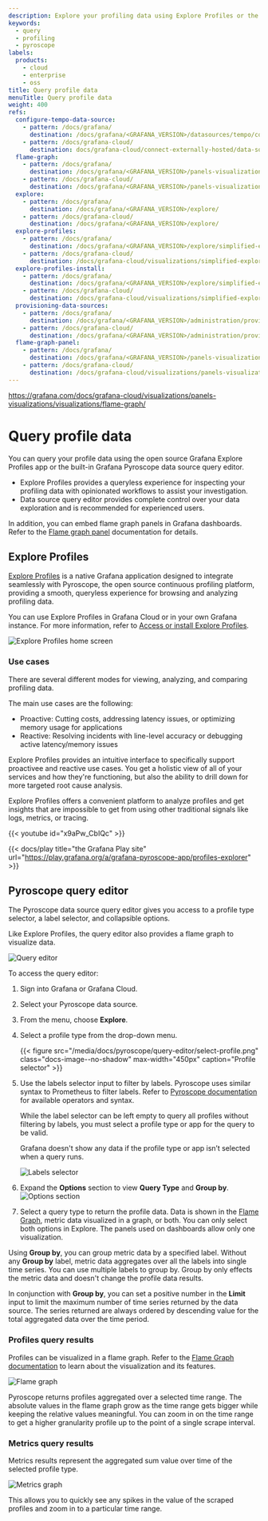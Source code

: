 ```yaml
---
description: Explore your profiling data using Explore Profiles or the Pyroscope query editor.
keywords:
  - query
  - profiling
  - pyroscope
labels:
  products:
    - cloud
    - enterprise
    - oss
title: Query profile data
menuTitle: Query profile data
weight: 400
refs:
  configure-tempo-data-source:
    - pattern: /docs/grafana/
      destination: /docs/grafana/<GRAFANA_VERSION>/datasources/tempo/configure-tempo-data-source/
    - pattern: /docs/grafana-cloud/
      destination: docs/grafana-cloud/connect-externally-hosted/data-sources/tempo/configure-tempo-data-source/
  flame-graph:
    - pattern: /docs/grafana/
      destination: /docs/grafana/<GRAFANA_VERSION>/panels-visualizations/visualizations/flame-graph/
    - pattern: /docs/grafana-cloud/
      destination: /docs/grafana/<GRAFANA_VERSION>/panels-visualizations/visualizations/flame-graph/
  explore:
    - pattern: /docs/grafana/
      destination: /docs/grafana/<GRAFANA_VERSION>/explore/
    - pattern: /docs/grafana-cloud/
      destination: /docs/grafana/<GRAFANA_VERSION>/explore/
  explore-profiles:
    - pattern: /docs/grafana/
      destination: /docs/grafana/<GRAFANA_VERSION>/explore/simplified-exploration/profiles/
    - pattern: /docs/grafana-cloud/
      destination: /docs/grafana-cloud/visualizations/simplified-exploration/profiles/
  explore-profiles-install:
    - pattern: /docs/grafana/
      destination: /docs/grafana/<GRAFANA_VERSION>/explore/simplified-exploration/profiles/access/
    - pattern: /docs/grafana-cloud/
      destination: /docs/grafana-cloud/visualizations/simplified-exploration/profiles/access/
  provisioning-data-sources:
    - pattern: /docs/grafana/
      destination: /docs/grafana/<GRAFANA_VERSION>/administration/provisioning/#datasources
    - pattern: /docs/grafana-cloud/
      destination: /docs/grafana/<GRAFANA_VERSION>/administration/provisioning/#datasources
  flame-graph-panel:
    - pattern: /docs/grafana/
      destination: /docs/grafana/<GRAFANA_VERSION>/panels-visualizations/visualizations/flame-graph/
    - pattern: /docs/grafana-cloud/
      destination: /docs/grafana-cloud/visualizations/panels-visualizations/visualizations/flame-graph/
---
```


https://grafana.com/docs/grafana-cloud/visualizations/panels-visualizations/visualizations/flame-graph/

# Query profile data

You can query your profile data using the open source Grafana Explore Profiles app or the built-in Grafana Pyroscope data source query editor.

- Explore Profiles provides a queryless experience for inspecting your profiling data with opinionated workflows to assist your investigation.
- Data source query editor provides complete control over your data exploration and is recommended for experienced users.

In addition, you can embed flame graph panels in Grafana dashboards.
Refer to the [Flame graph panel](ref:flame-graph-panel) documentation for details.

## Explore Profiles

[Explore Profiles](ref:explore-profiles) is a native Grafana application designed to integrate seamlessly with Pyroscope, the open source continuous profiling platform, providing a smooth, queryless experience for browsing and analyzing profiling data.

You can use Explore Profiles in Grafana Cloud or in your own Grafana instance.
For more information, refer to [Access or install Explore Profiles](ref:explore-profiles-install).

![Explore Profiles home screen](/media/docs/explore-profiles/explore-profiles-homescreen-v0.1.17.png)

### Use cases

There are several different modes for viewing, analyzing, and comparing profiling data.

The main use cases are the following:

- Proactive: Cutting costs, addressing latency issues, or optimizing memory usage for applications
- Reactive: Resolving incidents with line-level accuracy or debugging active latency/memory issues

Explore Profiles provides an intuitive interface to specifically support proactivee and reactive use cases.
You get a holistic view of all of your services and how they're functioning, but also the ability to drill down for more targeted root cause analysis.

Explore Profiles offers a convenient platform to analyze profiles and get insights that are impossible to get from using other traditional signals like logs, metrics, or tracing.

{{< youtube id="x9aPw_CbIQc" >}}

{{< docs/play title="the Grafana Play site" url="https://play.grafana.org/a/grafana-pyroscope-app/profiles-explorer" >}}

## Pyroscope query editor

The Pyroscope data source query editor gives you access to a profile type selector, a label selector, and collapsible options.

Like Explore Profiles, the query editor also provides a flame graph to visualize data.

![Query editor](/media/docs/pyroscope/query-editor/query-editor.png 'Query editor')

To access the query editor:

1. Sign into Grafana or Grafana Cloud.
1. Select your Pyroscope data source.
1. From the menu, choose **Explore**.

1. Select a profile type from the drop-down menu.

   {{< figure src="/media/docs/pyroscope/query-editor/select-profile.png" class="docs-image--no-shadow" max-width="450px" caption="Profile selector" >}}

1. Use the labels selector input to filter by labels. Pyroscope uses similar syntax to Prometheus to filter labels.
   Refer to [Pyroscope documentation](https://grafana.com/docs/pyroscope/<PYROSCOPE_VERSION>/) for available operators and syntax.

   While the label selector can be left empty to query all profiles without filtering by labels, you must select a profile type or app for the query to be valid.

   Grafana doesn't show any data if the profile type or app isn’t selected when a query runs.

   ![Labels selector](/media/docs/pyroscope/query-editor/labels-selector.png 'Labels selector')

1. Expand the **Options** section to view **Query Type** and **Group by**.
   ![Options section](/media/docs/pyroscope/query-editor/options-section.png 'Options section')

1. Select a query type to return the profile data. Data is shown in the [Flame Graph](ref:flame-graph), metric data visualized in a graph, or both. You can only select both options in Explore. The panels used on dashboards allow only one visualization.

Using **Group by**, you can group metric data by a specified label.
Without any **Group by** label, metric data aggregates over all the labels into single time series.
You can use multiple labels to group by. Group by only effects the metric data and doesn't change the profile data results.

In conjunction with **Group by**, you can set a positive number in the **Limit** input to limit the maximum number of time series returned by the data source. The series returned are always ordered by descending value for the total aggregated data over the time period.

### Profiles query results

Profiles can be visualized in a flame graph.
Refer to the [Flame Graph documentation](ref:flame-graph) to learn about the visualization and its features.

![Flame graph](/media/docs/pyroscope/query-editor/flame-graph.png 'Flame graph')

Pyroscope returns profiles aggregated over a selected time range.
The absolute values in the flame graph grow as the time range gets bigger while keeping the relative values meaningful.
You can zoom in on the time range to get a higher granularity profile up to the point of a single scrape interval.

### Metrics query results

Metrics results represent the aggregated sum value over time of the selected profile type.

![Metrics graph](/media/docs/pyroscope/query-editor/metric-graph.png 'Metrics graph')

This allows you to quickly see any spikes in the value of the scraped profiles and zoom in to a particular time range.
